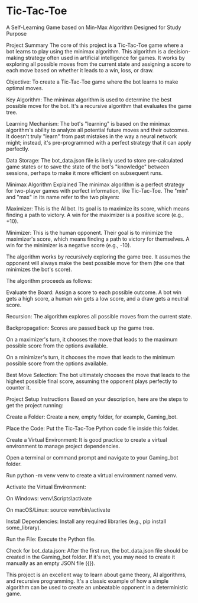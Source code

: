 # Tic-Tac-Toe
A Self-Learning Game based on Min-Max Algorithm Designed for Study Purpose

Project Summary
The core of this project is a Tic-Tac-Toe game where a bot learns to play using the minimax algorithm. This algorithm is a decision-making strategy often used in artificial intelligence for games. It works by exploring all possible moves from the current state and assigning a score to each move based on whether it leads to a win, loss, or draw.

Objective: To create a Tic-Tac-Toe game where the bot learns to make optimal moves.

Key Algorithm: The minimax algorithm is used to determine the best possible move for the bot. It's a recursive algorithm that evaluates the game tree.

Learning Mechanism: The bot's "learning" is based on the minimax algorithm's ability to analyze all potential future moves and their outcomes. It doesn't truly "learn" from past mistakes in the way a neural network might; instead, it's pre-programmed with a perfect strategy that it can apply perfectly.

Data Storage: The bot_data.json file is likely used to store pre-calculated game states or to save the state of the bot's "knowledge" between sessions, perhaps to make it more efficient on subsequent runs.

Minimax Algorithm Explained
The minimax algorithm is a perfect strategy for two-player games with perfect information, like Tic-Tac-Toe. The "min" and "max" in its name refer to the two players:

Maximizer: This is the AI bot. Its goal is to maximize its score, which means finding a path to victory. A win for the maximizer is a positive score (e.g., +10).

Minimizer: This is the human opponent. Their goal is to minimize the maximizer's score, which means finding a path to victory for themselves. A win for the minimizer is a negative score (e.g., -10).

The algorithm works by recursively exploring the game tree. It assumes the opponent will always make the best possible move for them (the one that minimizes the bot's score).

The algorithm proceeds as follows:

Evaluate the Board: Assign a score to each possible outcome. A bot win gets a high score, a human win gets a low score, and a draw gets a neutral score.

Recursion: The algorithm explores all possible moves from the current state.

Backpropagation: Scores are passed back up the game tree.

On a maximizer's turn, it chooses the move that leads to the maximum possible score from the options available.

On a minimizer's turn, it chooses the move that leads to the minimum possible score from the options available.

Best Move Selection: The bot ultimately chooses the move that leads to the highest possible final score, assuming the opponent plays perfectly to counter it.

Project Setup Instructions
Based on your description, here are the steps to get the project running:

Create a Folder: Create a new, empty folder, for example, Gaming_bot.

Place the Code: Put the Tic-Tac-Toe Python code file inside this folder.

Create a Virtual Environment: It is good practice to create a virtual environment to manage project dependencies.

Open a terminal or command prompt and navigate to your Gaming_bot folder.

Run python -m venv venv to create a virtual environment named venv.

Activate the Virtual Environment:

On Windows: venv\Scripts\activate

On macOS/Linux: source venv/bin/activate

Install Dependencies: Install any required libraries (e.g., pip install some_library).

Run the File: Execute the Python file.

Check for bot_data.json: After the first run, the bot_data.json file should be created in the Gaming_bot folder. If it's not, you may need to create it manually as an empty JSON file ({}).

This project is an excellent way to learn about game theory, AI algorithms, and recursive programming. It's a classic example of how a simple algorithm can be used to create an unbeatable opponent in a deterministic game.
